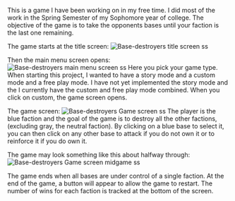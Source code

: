 This is a game I have been working on in my free time. I did most of the work in the Spring Semester of my Sophomore year of college. The objective of the game is to take the opponents bases until your faction is the last one remaining. 

The game starts at the title screen: ![Base-destroyers title screen ss](https://github.com/user-attachments/assets/164af948-71f5-4f2b-ba27-1adfd7d8e523)

Then the main menu screen opens: ![Base-destroyers main menu screen ss](https://github.com/user-attachments/assets/d1f47b6e-e0f4-445d-be23-5fa0a6c2291b)
Here you pick your game type. When starting this project, I wanted to have a story mode and a custom mode and a free play mode. I have not yet implemented the story mode and the I currently have the custom and free play mode combined. When you click on custom, the game screen opens.

The game screen: ![Base-destroyers Game screen ss](https://github.com/user-attachments/assets/12e3a950-a6c7-4dee-970b-16f9bdddd55e)
The player is the blue faction and the goal of the game is to destroy all the other factions, (excluding gray, the neutral faction). By clicking on a blue base to select it, you can then click on any other base to attack if you do not own it or to reinforce it if you do own it. 

The game may look something like this about halfway through: ![Base-destroyers Game screen midgame ss](https://github.com/user-attachments/assets/016ed8bd-3216-40df-9148-b06ba8169f33)

The game ends when all bases are under control of a single faction. At the end of the game, a button will appear to allow the game to restart. The number of wins for each faction is tracked at the bottom of the screen. 
